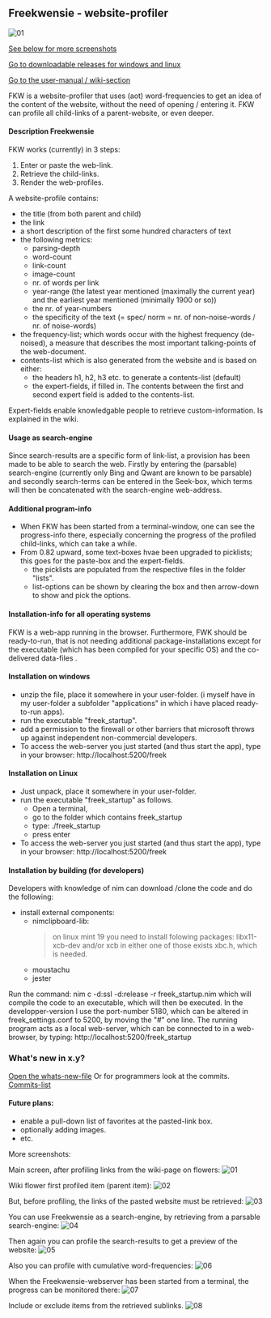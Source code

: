 ## Freekwensie - website-profiler

![01](mostfiles/pictures/01_wiki_flower_profiled.png)

[See below for more screenshots](#more-screenshots)

[Go to downloadable releases for windows and linux](https://github.com/some-avail/freekwensie/releases "Downloads for Freekwensie")

[Go to the user-manual / wiki-section](https://github.com/some-avail/freekwensie/wiki)

FKW is a website-profiler that uses (aot) word-frequencies to get an idea of the content of the website, without the need of opening / entering it. FKW can profile all child-links of a parent-website, or even deeper. 

#### Description Freekwensie

FKW works (currently) in 3 steps:
1. Enter or paste the web-link.
2. Retrieve the child-links.
3. Render the web-profiles.

A website-profile contains:
- the title (from both parent and child)
- the link
- a short description of the first some hundred characters of text
- the following metrics:
  - parsing-depth
  - word-count
  - link-count
  - image-count
  - nr. of words per link
  - year-range (the latest year mentioned (maximally the current year) and the earliest year mentioned (minimally 1900 or so))
  - the nr. of year-numbers
  - the specificity of the text (= spec/ norm = nr. of non-noise-words / nr. of noise-words)
- the frequency-list; which words occur with the highest frequency (de-noised), a measure that describes the most important talking-points of the web-document.
- contents-list which is also generated from the website and is based on either:
  - the headers h1, h2, h3 etc. to generate a contents-list (default)
  - the expert-fields, if filled in. The contents between the first and second expert field is added to the contents-list.

Expert-fields enable knowledgable people to retrieve custom-information. Is explained in the wiki.

#### Usage as search-engine
Since search-results are a specific form of link-list, a provision has been made to be able to search the web. Firstly by entering the (parsable) search-engine (currently only Bing and Qwant are known to be parsable) and secondly search-terms can be entered in the Seek-box, which terms will then be concatenated with the search-engine web-address.

#### Additional program-info
- When FKW has been started from a terminal-window, one can see the progress-info there, especially concerning the progress of the profiled child-links, which can take a while.
- From 0.82 upward, some text-boxes hvae been upgraded to picklists; this goes for the paste-box and the expert-fields.
  * the picklists are populated from the respective files in the folder "lists".
  * list-options can be shown by clearing the box and then arrow-down to show and pick the options.


#### Installation-info for all operating systems
FKW is a web-app running in the browser. Furthermore, FWK should be ready-to-run, that is not needing additional package-installations except for the executable (which has been compiled for your specific OS) and the co-delivered data-files .

#### Installation on windows
- unzip the file, place it somewhere in your user-folder. (i myself have in my user-folder a subfolder "applications" in which i have placed ready-to-run apps).
- run the executable "freek_startup".
- add a permission to the firewall or other barriers that microsoft throws up against independent non-commercial developers.
- To access the web-server you just started (and thus start the app), type in your browser: http://localhost:5200/freek

#### Installation on Linux
- Just unpack, place it somewhere in your user-folder. 
- run the executable "freek_startup" as follows. 
  - Open a terminal, 
  - go to the folder which contains freek_startup
  - type: ./freek_startup
  - press enter
- To access the web-server you just started (and thus start the app), type in your browser: http://localhost:5200/freek

#### Installation by building (for developers)
Developers with knowledge of nim can download /clone the code and do the following:
- install external components:
	- nimclipboard-lib:
		> on linux mint 19 you need to install folowing packages:
		> libx11-xcb-dev and/or xcb
		> in either one of those exists xbc.h, which is needed.
	- moustachu
	- jester

Run the command:
nim c -d:ssl -d:release -r freek_startup.nim
which will compile the code to an executable, which will then be executed. 
In the developper-version I use the port-number 5180, which can be altered in freek_settings.conf to 5200, by moving the "#" one line.
The running program acts as a local  web-server, which can be connected to in a web-browser, by typing:
http://localhost:5200/freek_startup

### What's new in x.y?
[Open the whats-new-file](mostfiles/whatsnew_fkw.txt)
Or for programmers look at the commits.
[Commits-list](https://github.com/some-avail/freekwensie/commits/main)


#### Future plans:
- enable a pull-down list of favorites at the pasted-link box.
- optionally adding images.
- etc.


<a name="more-screenshots">More screenshots:</a>

Main screen, after profiling links from the wiki-page on flowers:
![01](mostfiles/pictures/01_wiki_flower_profiled.png)

Wiki flower first profiled item (parent item):
![02](mostfiles/pictures/02_wiki_flower_full_view.png)

But, before profiling, the links of the pasted website must be retrieved:
![03](mostfiles/pictures/03_wiki_flower_retrieved_links.png)

You can use Freekwensie as a search-engine, by retrieving from a parsable search-engine:
![04](mostfiles/pictures/04_search_engine_retrieved_results.png)

Then again you can profile the search-results to get a preview of the website:
![05](mostfiles/pictures/05_search_engine_profiled_results.png)

Also you can profile with cumulative word-frequencies:
![06](mostfiles/pictures/06_search_engine_profiled_with_cumulative_frequencies.png)

When the Freekwensie-webserver has been started from a terminal, the progress can be monitored there:
![07](mostfiles/pictures/07_monitor_progress_in_terminal.png)

Include or exclude items from the retrieved sublinks.
![08](mostfiles/pictures/08_include_exclude.png)
